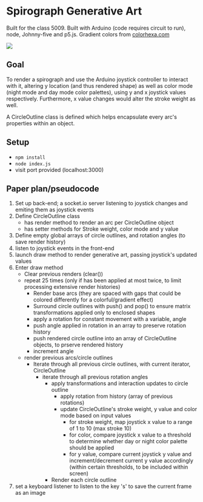 # Spirograph Generative Art
Built for the class 5009. Built with Arduino (code requires circuit to run), node, Johnny-five and p5.js.
Gradient colors from [colorhexa.com](https://www.colorhexa.com/)

![](demo.gif)

## Goal
To render a spirograph and use the Arduino joystick controller to interact with it, altering y location (and thus rendered shape) as well as color mode (night mode and day mode color palettes), using y and x joystick values respectively. Furthermore, x value changes would alter the stroke weight as well. 

A CircleOutline class is defined which helps encapsulate every arc's properties within an object. 

## Setup
- `npm install`
- `node index.js`
- visit port provided (localhost:3000) 

## Paper plan/pseudocode
1. Set up back-end; a socket.io server listening to joystick changes and emiting them as joystick events 
2. Define CircleOutline class 
    * has render method to render an arc per CircleOutline object
    * has setter methods for Stroke weight, color mode and y value
3. Define empty global arrays of circle outlines, and rotation angles (to save render history)
4. listen to joystick events in the front-end
5. launch draw method to render generative art, passing joystick's updated values
6. Enter draw method
    * Clear previous renders (clear())
    * repeat 25 times (only if has been applied at most twice, to limit processing extensive render histories)
        * Render base arcs (they are spaced with gaps that could be colored differently for a colorful/gradient effect)
		* Surround circle outlines with push() and pop() to ensure matrix transformations applied only to enclosed shapes
        * apply a rotation for constant movement with a variable, angle
        * push angle applied in rotation in an array to preserve rotation history 
        * push rendered circle outline into an array of CircleOutline objects, to prserve rendered history
        * increment angle 
    * render previous arcs/circle outlines
        * Iterate through all previous circle outlines, with current iterator, CircleOutline
            * iterate through all previous rotation angles
                * apply transformations and interaction updates to circle outline
                    * apply rotation from history (array of previous rotations) 
                    * update CircleOutline's stroke weight, y value and color mode based on input values
                        * for stroke weight, map joystick x value to a range of 1 to 10 (max stroke 10)
                        * for color, compare joystick x value to a threshold to determine whether day or night color palette should be applied 
                        * for y value, compare current joystick y value and increment/decrement current y value accordingly (within certain thresholds, to be included within screen)
                * Render each circle outline 
7. set a keyboard listener to listen to the key 's' to save the current frame as an image
